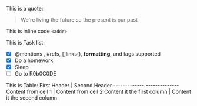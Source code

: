 This is a quote:

> We're living the future so
> the present is our past

This is inline code `<addr>`

This is Task list:
- [x] @mentions , #refs, []links(), **formatting**, and <del>tags</del> supported
- [x] Do a homework
- [x] Sleep
- [ ] Go to R0b0C0DE

This is Table:
First Header | Second Header
-------------|--------------
Content from cell 1 | Content from cell 2
Content it the first column | Content it the second column
